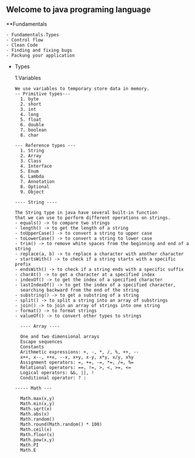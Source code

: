 ## Welcome to java programing language
   **Fundamentals

    - Fundamentals.Types
    - Control flow
    - Clean Code
    - Finding and fixing bugs
    - Packung your application

- Types

   1.Variables

      We use variables to temporary store data in memory.
      -- Primitive types---
        1. byte
        2. short
        3. int
        4. long
        5. float
        6. double
        7. boolean
        8. char

      --- Reference types ---
        1. String
        2. Array
        3. Class
        4. Interface
        5. Enum
        6. Lambda
        7. Annotation
        8. Optional
        9. Object

      ---- String ----   

      The String type in java have several built-in function
      that we can use to perform different operations on strings.
      - equals() -> to compare two strings
      - length() -> to get the length of a string
      - toUpperCase() -> to convert a string to upper case
      - toLowerCase() -> to convert a string to lower case
      - trim() -> to remove white spaces from the beginning and end of a string
      - replace(a, b) -> to replace a character with another character
      - startsWith() -> to check if a string starts with a specific prefix
      - endsWith() -> to check if a string ends with a specific suffix
      - charAt() -> to get a character at a specified index
      - indexOf() -> to get the index of a specified character
      - lastIndexOf() -> to get the index of a specified character, 
        searching backward from the end of the string
      - substring() -> to get a substring of a string
      - split() -> to split a string into an array of substrings
      - join() -> to join an array of strings into one string
      - format() -> to format strings
      - valueOf() -> to convert other types to strings
      
        ---- Array ----

        One and two dimensional arrays
        Escape sequences
        Constants
        Arithmetic expressions: +, -, *, /, %, ++, --
        x++, x--, ++x, --x, x+y, x-y, x*y, x/y, x%y
        Assignment operators: =, +=, -=, *=, /=, %=
        Relational operators: ==, !=, >, <, >=, <=
        Logical operators: &&, ||, !
        Conditional operator: ? :

      ----- Math ---
      
        Math.max(x,y)
        Math.min(x,y)
        Math.sqrt(x)
        Math.abs(x)
        Math.random()
        Math.round(Math.random() * 100)
        Math.ceil(x)
        Math.floor(x)
        Math.pow(x,y)
        Math.PI
        Math.E
        
      
  
    






